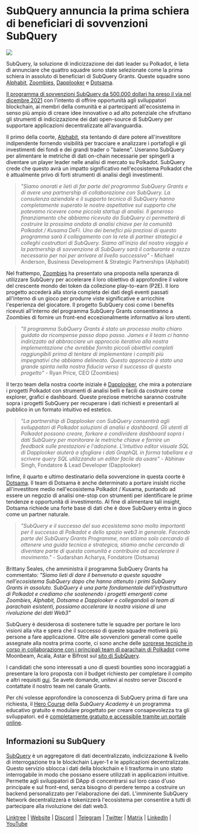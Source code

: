 # SubQuery annuncia la prima schiera di beneficiari di sovvenzioni SubQuery

![](https://miro.medium.com/max/1400/1*qp0hhPcvodDIMmVScohSnw.png)

SubQuery, la soluzione di indicizzazione dei dati leader su Polkadot, è lieta di annunciare che quattro squadre sono state selezionate come la prima schiera in assoluto di beneficiari di SubQuery Grants. Queste squadre sono [Alphabit](https://www.polkadata.xyz/), [Zoombies](https://zoombies.world), [Dapplooker](https://dapplooker.com/) e [Dotsama](http://dotsama.ai/).

[Il programma di sovvenzioni SubQuery da 500.000 dollari ha preso il via nel dicembre 2021](./20211222-grants.md) con l'intento di offrire opportunità agli sviluppatori blockchain, ai membri della comunità e ai partecipanti all'ecosistema in senso più ampio di creare idee innovative o ad alto potenziale che sfruttano gli strumenti di indicizzazione dei dati open-source di SubQuery per supportare applicazioni decentralizzate all'avanguardia.

Il primo della coorte, [Alphabit](https://www.polkadata.xyz/), sta tentando di dare potere all'investitore indipendente fornendo visibilità per tracciare e analizzare i portafogli e gli investimenti dei fondi e dei grandi trader o "balene". Useranno SubQuery per alimentare le metriche di dati on-chain necessarie per spingerli a diventare un player leader nelle analisi di mercato su Polkadot. SubQuery crede che questo avrà un impatto significativo nell'ecosistema Polkadot che è attualmente privo di forti strumenti di analisi degli investimenti.

> _"Siamo onorati e lieti di far parte del programma SubQuery Grants e di avere una partnership di collaborazione con SubQuery. La consulenza aziendale e il supporto tecnico di SubQuery hanno completamente superato le nostre aspettative sul supporto che potevamo ricevere come piccola startup di analisi. Il generoso finanziamento che abbiamo ricevuto da SubQuery ci permetterà di costruire la prossima ondata di analisi chiave per la comunità Polkadot / Kusama DeFi. Uno dei benefici più preziosi di questo programma sarà il collegamento con la rete di partner strategici e colleghi costruttori di SubQuery. Siamo all'inizio del nostro viaggio e la partnership di sovvenzione di SubQuery sarà il carburante a razzo necessario per noi per arrivare al livello successivo"_ - Michael Anderson, Business Development & Strategic Partnerships (Alphabit)

Nel frattempo, [Zoombies](https://zoombies.world/) ha presentato una proposta nella speranza di utilizzare SubQuery per accelerare il loro obiettivo di approfondire il valore del crescente mondo dei token da collezione play-to-earn (P2E). Il loro progetto accederà alla storia completa dei dati degli eventi passati all'interno di un gioco per produrre viste significative e arricchire l'esperienza del giocatore. Il progetto SubQuery così come i benefits ricevuti all'interno del programma SubQuery Grants consentiranno a Zoombies di fornire un front-end eccezionalmente informativo ai loro utenti.

> _"Il programma SubQuery Grants è stato un processo molto chiaro guidato da ricompense passo dopo passo. James e il team ci hanno indirizzato ad abbracciare un approccio iterativo alla nostra implementazione che avrebbe fornito piccoli obiettivi completi raggiungibili prima di tentare di implementare i compiti più impegnativi che abbiamo delineato. Questo approccio è stato una grande spinta nella nostra fiducia verso il successo di questo progetto"_ - Ryan Price, CEO (Zoombies)

Il terzo team della nostra coorte iniziale è [Dapplooker](https://dapplooker.com/), che mira a potenziare i progetti Polkadot con strumenti di analisi belli e facili da costruire come explorer, grafici e dashboard. Queste preziose metriche saranno costruite sopra i progetti SubQuery per recuperare i dati richiesti e presentarli al pubblico in un formato intuitivo ed estetico.

> _"La partnership di Dapplooker con SubQuery consentirà agli sviluppatori di Polkadot soluzioni di analisi e dashboard. Gli utenti di Polkadot possono creare, forkare e condividere dashboard sopra i dati SubQuery per monitorare le metriche chiave e fornire un feedback sulle prestazioni e l'adozione. L'intuitivo editor visuale SQL di Dapplooker aiuterà a sfogliare i dati GraphQL in forma tabellare e a scrivere query SQL utilizzando un editor facile da usare"_ - Abhinav Singh, Fondatore & Lead Developer (Dapplooker)

Infine, il quarto e ultimo destinatario della sovvenzione in questa coorte è [Dotsama](http://dotsama.ai/). Il team di Dotsama è anche determinato a portare insisht ricche all'investitore medio nell'ecosistema Polkadot / Kusama, puntando ad essere un negozio di analisi one-stop con strumenti per identificare le prime tendenze e opportunità di investimento. Al fine di alimentare tali insight, Dotsama richiede una forte base di dati che è dove SubQuery entra in gioco come un partner naturale.

> _"SubQuery e il successo del suo ecosistema sono molto importanti per il successo di Polkadot e dello spazio web3 in generale. Facendo parte del SubQuery Grants Programme, non stiamo solo cercando di ottenere una guida tecnica e strategica, stiamo anche cercando di diventare parte di questa comunità e contribuire ad accelerare il movimento."_ - Sudarshan Acharya, Fondatore (Dotsama)

Brittany Seales, che amministra il programma SubQuery Grants ha commentato: _"Siamo lieti di dare il benvenuto a queste squadre nell'ecosistema SubQuery dopo che hanno ottenuto i primi SubQuery Grants in assoluto. SubQuery è una parte fondamentale dell'infrastruttura di Polkadot e crediamo che sostenendo i progetti emergenti come Zoombies, Alphabit, Dotsama e Dapplooker e collegandoli ai team di parachain esistenti, possiamo accelerare la nostra visione di una rivoluzione dei dati Web3"_

SubQuery è desiderosa di sostenere tutte le squadre per portare le loro visioni alla vita e spera che il successo di queste squadre motiverà più persone a fare applicazione. Oltre alle sovvenzioni generali come quelle assegnate alla nostra prima coorte, ci sono anche delle [sorprese tecniche in corso in collaborazione con i principali team di parachain di Polkadot](./20220127-grants-bounties.md) come Moonbeam, Acala, Astar e Bifrost sul [sito di SubQuery](https://subquery.network/grants).

I candidati che sono interessati a uno di questi bounties sono incoraggiati a presentare la loro proposta con il budget richiesto per completare il compito e altri requisiti [qui](https://docs.google.com/forms/d/e/1FAIpQLSfmMazkebKwNTWThBkVGaxf2Bg8s4aWZ0ZhwiMCtc9kv4sJHQ/viewform). Se avete domande, unitevi al nostro server Discord e contattate il nostro team nel canale Grants.

Per chi volesse approfondire la conoscenza di SubQuery prima di fare una richiesta, il [Hero Course](./20211018-subquery-launches-the-subquery-academy.md) della _SubQuery Academy_ è un programma educativo gratuito e modulare progettato per creare consapevolezza tra gli sviluppatori. ed è [completamente gratuito e accessibile tramite un portale online](https://subquery.coassemble.com/unlock/dOKZW6O#/).

## Informazioni su SubQuery

[SubQuery](https://subquery.network) è un aggregatore di dati decentralizzato, indicizzazione & livello di interrogazione tra le blockchain Layer-1 e le applicazioni decentralizzate. Questo servizio sblocca i dati della blockchain e li trasforma in uno stato interrogabile in modo che possano essere utilizzati in applicazioni intuitive. Permette agli sviluppatori di DApp di concentrarsi sul loro caso d'uso principale e sul front-end, senza bisogno di perdere tempo a costruire un backend personalizzato per l'elaborazione dei dati. L'imminente SubQuery Network decentralizzerà e tokenizzerà l'ecosistema per consentire a tutti di partecipare alla rivoluzione dei dati web3.

[Linktree](https://linktr.ee/subquerynetwork) | [Website](https://subquery.network/) | [Discord](https://discord.com/invite/78zg8aBSMG) | [Telegram](https://t.me/subquerynetwork) | [Twitter](https://twitter.com/subquerynetwork) | [Matrix](https://matrix.to/#/#subquery:matrix.org) | [LinkedIn](https://www.linkedin.com/company/subquery) | [YouTube](https://www.youtube.com/channel/UCi1a6NUUjegcLHDFLr7CqLw)
